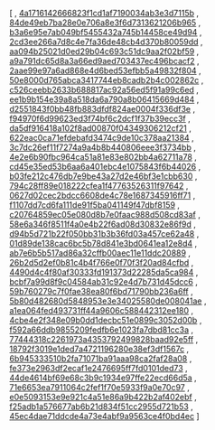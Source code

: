 [
, [4a1716142666823f1cd1af7190034ab3e3d7115b](https://github.com/facebook/facebook-android-sdk/commit/4a1716142666823f1cd1af7190034ab3e3d7115b)
, [84de49eb7ba28e0e706a8e3f6d7313621206b965](https://github.com/facebook/facebook-android-sdk/commit/84de49eb7ba28e0e706a8e3f6d7313621206b965)
, [b3a6e95e7ab049bf5455432a745b14458ce49d94](https://github.com/facebook/facebook-android-sdk/commit/b3a6e95e7ab049bf5455432a745b14458ce49d94)
, [2cd3ee266a7d8c4e7fa36de48cb4d370b80059dd](https://github.com/facebook/facebook-android-sdk/commit/2cd3ee266a7d8c4e7fa36de48cb4d370b80059dd)
, [aa094b25021d0ed29b04c693c51dc9aa2f02bf59](https://github.com/facebook/facebook-android-sdk/commit/aa094b25021d0ed29b04c693c51dc9aa2f02bf59)
, [a9a791dc65d8a3a66ed9aed703437ec496bcacf2](https://github.com/facebook/facebook-android-sdk/commit/a9a791dc65d8a3a66ed9aed703437ec496bcacf2)
, [2aae99e97a6ad868e4d6bed53efbb5a49832f804](https://github.com/facebook/facebook-android-sdk/commit/2aae99e97a6ad868e4d6bed53efbb5a49832f804)
, [50e8000d765abca3417744eb8cadb2b4c002862c](https://github.com/facebook/facebook-android-sdk/commit/50e8000d765abca3417744eb8cadb2b4c002862c)
, [c526ceebb2633b688817ac92a56ed5f91a99c6ed](https://github.com/facebook/facebook-android-sdk/commit/c526ceebb2633b688817ac92a56ed5f91a99c6ed)
, [ee1b9b154e39a8a518da6a790a8b06415669d484](https://github.com/facebook/facebook-android-sdk/commit/ee1b9b154e39a8a518da6a790a8b06415669d484)
, [d2551843f0bb48fb883dfdf824ae0004f336df3e](https://github.com/facebook/facebook-android-sdk/commit/d2551843f0bb48fb883dfdf824ae0004f336df3e)
, [f94970f6d99623ed3f74bf6c2dcf1f37b39ecc3f](https://github.com/facebook/facebook-android-sdk/commit/f94970f6d99623ed3f74bf6c2dcf1f37b39ecc3f)
, [da5df916418a102f8ad00870f04349306212cf21](https://github.com/facebook/facebook-android-sdk/commit/da5df916418a102f8ad00870f04349306212cf21)
, [622eac0ca71efdebafd3474c9de10c378aa21384](https://github.com/facebook/facebook-android-sdk/commit/622eac0ca71efdebafd3474c9de10c378aa21384)
, [3c7dc26ef11f7274a9a4b8b440806eee3f3734bb](https://github.com/facebook/facebook-android-sdk/commit/3c7dc26ef11f7274a9a4b8b440806eee3f3734bb)
, [4e2e6b90fbc964ca51a81e83e802bb4a62711a78](https://github.com/facebook/facebook-android-sdk/commit/4e2e6b90fbc964ca51a81e83e802bb4a62711a78)
, [cd45e35ed53b6aa6a401ebc4e1075843f6b44026](https://github.com/facebook/facebook-android-sdk/commit/cd45e35ed53b6aa6a401ebc4e1075843f6b44026)
, [b03fe212c476db7e9be43a27d2e46bf3e1cbb630](https://github.com/facebook/facebook-android-sdk/commit/b03fe212c476db7e9be43a27d2e46bf3e1cbb630)
, [794c28ff89e018222cfea1f47763526311f97642](https://github.com/facebook/facebook-android-sdk/commit/794c28ff89e018222cfea1f47763526311f97642)
, [0627d02cec2bdcc6608de4c78e1687345916ff71](https://github.com/facebook/facebook-android-sdk/commit/0627d02cec2bdcc6608de4c78e1687345916ff71)
, [f1107dd7cd6fa111de91f5ba041149f47dbf8159](https://github.com/facebook/facebook-android-sdk/commit/f1107dd7cd6fa111de91f5ba041149f47dbf8159)
, [c20764859ec05e080d8b7e0faac988d508cd83af](https://github.com/facebook/facebook-android-sdk/commit/c20764859ec05e080d8b7e0faac988d508cd83af)
, [58e6a346f8511f4a0e4b22f6ad08d30832e86f9d](https://github.com/facebook/facebook-android-sdk/commit/58e6a346f8511f4a0e4b22f6ad08d30832e86f9d)
, [d94b5d721b22f050bb31b3b36fd03a457ce62a48](https://github.com/facebook/facebook-android-sdk/commit/d94b5d721b22f050bb31b3b36fd03a457ce62a48)
, [01d89de138cac6bc5b78d841e3bd0641ea12e8d4](https://github.com/facebook/facebook-android-sdk/commit/01d89de138cac6bc5b78d841e3bd0641ea12e8d4)
, [ab7e6b5b517ad86a32cffb00aec11e11ddc20889](https://github.com/facebook/facebook-android-sdk/commit/ab7e6b5b517ad86a32cffb00aec11e11ddc20889)
, [26b2d5d2ef0b81c4b4f766e0f70f3f20ad84cfbd](https://github.com/facebook/facebook-android-sdk/commit/26b2d5d2ef0b81c4b4f766e0f70f3f20ad84cfbd)
, [4490d4c4f80af30333fd191373d22285da5ca984](https://github.com/facebook/facebook-android-sdk/commit/4490d4c4f80af30333fd191373d22285da5ca984)
, [bcbf7a99d8f9c04584ab31c92e4d7b731d45dcc6](https://github.com/facebook/facebook-android-sdk/commit/bcbf7a99d8f9c04584ab31c92e4d7b731d45dcc6)
, [59b760279c7f0fae38ea80f6bd71790bb236a6ff](https://github.com/facebook/facebook-android-sdk/commit/59b760279c7f0fae38ea80f6bd71790bb236a6ff)
, [5b80d482680d5848953e3e34025580de008041ae](https://github.com/facebook/facebook-android-sdk/commit/5b80d482680d5848953e3e34025580de008041ae)
, [a1ea064fed493731ff44a9606c588442312ee180](https://github.com/facebook/facebook-android-sdk/commit/a1ea064fed493731ff44a9606c588442312ee180)
, [4cbe4e2f348e09b0dd1decbc51e0899c3052d00b](https://github.com/facebook/facebook-android-sdk/commit/4cbe4e2f348e09b0dd1decbc51e0899c3052d00b)
, [f592a66ddb9855209fedfb6e1023fa7dbd81cc3a](https://github.com/facebook/facebook-android-sdk/commit/f592a66ddb9855209fedfb6e1023fa7dbd81cc3a)
, [77444318c2261973a4353792499828baad92e5ff](https://github.com/facebook/facebook-android-sdk/commit/77444318c2261973a4353792499828baad92e5ff)
, [18792f3019e1ded7a4721196280e38ef3df1567c](https://github.com/facebook/facebook-android-sdk/commit/18792f3019e1ded7a4721196280e38ef3df1567c)
, [6b945333510b2fa71071ba91aaa98ca2faf28a08](https://github.com/facebook/facebook-android-sdk/commit/6b945333510b2fa71071ba91aaa98ca2faf28a08)
, [fe373e2963df2ecaf1e2476695ff7fd0101ded73](https://github.com/facebook/facebook-android-sdk/commit/fe373e2963df2ecaf1e2476695ff7fd0101ded73)
, [44de4614bf69e68c3b9c1934e97ffe22ecd66d5a](https://github.com/facebook/facebook-android-sdk/commit/44de4614bf69e68c3b9c1934e97ffe22ecd66d5a)
, [71e6653ea7911064c2fef1f70e5933f9a0e70c97](https://github.com/facebook/facebook-android-sdk/commit/71e6653ea7911064c2fef1f70e5933f9a0e70c97)
, [e0e5093153e9e921c4a51e86a9b422b2af402ebf](https://github.com/facebook/facebook-android-sdk/commit/e0e5093153e9e921c4a51e86a9b422b2af402ebf)
, [f25adb1a576677ab6b21d834f51cc2955d721b53](https://github.com/facebook/facebook-android-sdk/commit/f25adb1a576677ab6b21d834f51cc2955d721b53)
, [45ec4dae71ddcde4a73e4abf9a9563ce4f0bd4ec](https://github.com/facebook/facebook-android-sdk/commit/45ec4dae71ddcde4a73e4abf9a9563ce4f0bd4ec)
]